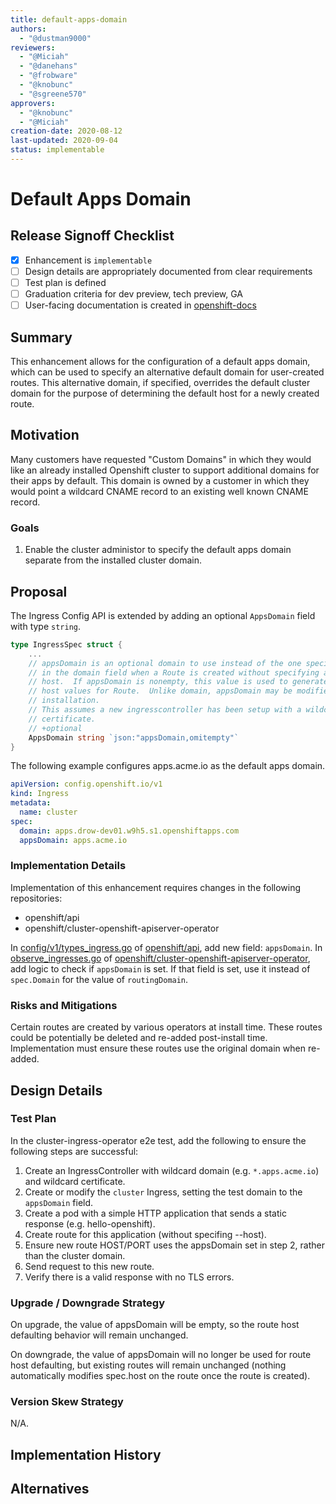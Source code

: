 ```yaml
---
title: default-apps-domain
authors:
  - "@dustman9000"
reviewers:
  - "@Miciah"
  - "@danehans"
  - "@frobware"
  - "@knobunc"
  - "@sgreene570"
approvers:
  - "@knobunc"
  - "@Miciah"
creation-date: 2020-08-12
last-updated: 2020-09-04
status: implementable
---
```


# Default Apps Domain

## Release Signoff Checklist

- [X] Enhancement is `implementable`
- [ ] Design details are appropriately documented from clear requirements
- [ ] Test plan is defined
- [ ] Graduation criteria for dev preview, tech preview, GA
- [ ] User-facing documentation is created in [openshift-docs](https://github.com/openshift/openshift-docs/)

## Summary

This enhancement allows for the configuration of a default apps domain, which
can be used to specify an alternative default domain for user-created routes.
This alternative domain, if specified, overrides the default cluster domain for the
purpose of determining the default host for a newly created route.

## Motivation

Many customers have requested "Custom Domains" in which they would like an already
installed Openshift cluster to support additional domains for their apps by default.
This domain is owned by a customer in which they would point a wildcard CNAME record
to an existing well known CNAME record.

### Goals

1. Enable the cluster administor to specify the default apps domain separate
from the installed cluster domain.

## Proposal

The Ingress Config API is extended by adding an optional `AppsDomain` field with type
`string`.

```go
type IngressSpec struct {
    ...
    // appsDomain is an optional domain to use instead of the one specified
    // in the domain field when a Route is created without specifying an explicit
    // host.  If appsDomain is nonempty, this value is used to generate default
    // host values for Route.  Unlike domain, appsDomain may be modified after
    // installation.
    // This assumes a new ingresscontroller has been setup with a wildcard
    // certificate.
    // +optional
    AppsDomain string `json:"appsDomain,omitempty"`
}
```

The following example configures apps.acme.io as the default apps domain.

```yaml
apiVersion: config.openshift.io/v1
kind: Ingress
metadata:
  name: cluster
spec:
  domain: apps.drow-dev01.w9h5.s1.openshiftapps.com
  appsDomain: apps.acme.io
```

### Implementation Details

Implementation of this enhancement requires changes in the following repositories:

* openshift/api
* openshift/cluster-openshift-apiserver-operator

In
[config/v1/types_ingress.go](https://github.com/openshift/api/blob/master/config/v1/types_ingress.go)
of [openshift/api](https://github.com/openshift/api), add new field:
`appsDomain`.  In
[observe_ingresses.go](https://github.com/openshift/cluster-openshift-apiserver-operator/blob/master/pkg/operator/configobservation/ingresses/observe_ingresses.go)
of
[openshift/cluster-openshift-apiserver-operator](https://github.com/openshift/cluster-openshift-apiserver-operator),
add logic to check if `appsDomain` is set. If that field is set, use
it instead of `spec.Domain` for the value of `routingDomain`.

### Risks and Mitigations

Certain routes are created by various operators at install time. These routes
could be potentially be deleted and re-added post-install time. Implementation
must ensure these routes use the original domain when re-added.

## Design Details

### Test Plan

In the cluster-ingress-operator e2e test, add the following to ensure the following steps are successful:

1. Create an IngressController with wildcard domain (e.g. `*.apps.acme.io`) and wildcard
certificate.
2. Create or modify the `cluster` Ingress, setting the test domain to the `appsDomain`
field.
3. Create a pod with a simple HTTP application that sends a static response (e.g. hello-openshift).
4. Create route for this application (without specifing --host).
5. Ensure new route HOST/PORT uses the appsDomain set in step 2, rather than the cluster domain.
6. Send request to this new route.
7. Verify there is a valid response with no TLS errors.

### Upgrade / Downgrade Strategy

On upgrade, the value of appsDomain will be empty, so the route host defaulting behavior will remain unchanged.

On downgrade, the value of appsDomain will no longer be used for route host defaulting, but existing routes will remain unchanged (nothing automatically modifies spec.host on the route once the route is created).

### Version Skew Strategy

N/A.

## Implementation History

## Alternatives
